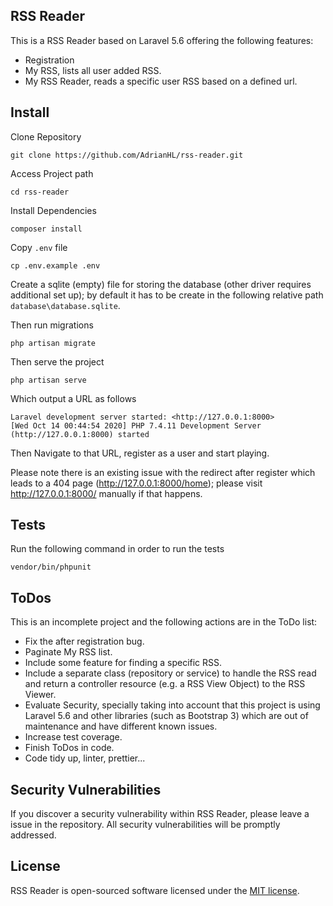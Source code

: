 ## RSS Reader

This is a RSS Reader based on Laravel 5.6 offering the following features:
- Registration
- My RSS, lists all user added RSS.
- My RSS Reader, reads a specific user RSS based on a defined url.

## Install

Clone Repository

```
git clone https://github.com/AdrianHL/rss-reader.git
```

Access Project path

```
cd rss-reader
```

Install Dependencies

```
composer install
```

Copy `.env` file

```
cp .env.example .env
```

Create a sqlite (empty) file for storing the database (other driver requires additional set up); by default it has to be create in the following relative path `database\database.sqlite`.

Then run migrations

```
php artisan migrate
```

Then serve the project

```
php artisan serve
```

Which output a URL as follows

```
Laravel development server started: <http://127.0.0.1:8000>
[Wed Oct 14 00:44:54 2020] PHP 7.4.11 Development Server (http://127.0.0.1:8000) started
```

Then Navigate to that URL, register as a user and start playing.

Please note there is an existing issue with the redirect after register which leads to a 404 page (http://127.0.0.1:8000/home); please visit http://127.0.0.1:8000/ manually if that happens.

## Tests

Run the following command in order to run the tests 

```
vendor/bin/phpunit
```

## ToDos

This is an incomplete project and the following actions are in the ToDo list:

- Fix the after registration bug.
- Paginate My RSS list.
- Include some feature for finding a specific RSS.
- Include a separate class (repository or service) to handle the RSS read and return a controller resource (e.g. a RSS View Object) to the RSS Viewer.
- Evaluate Security, specially taking into account that this project is using Laravel 5.6 and other libraries (such as Bootstrap 3) which are out of maintenance and have different known issues.
- Increase test coverage.
- Finish ToDos in code.
- Code tidy up, linter, prettier... 

## Security Vulnerabilities

If you discover a security vulnerability within RSS Reader, please leave a issue in the repository. All security vulnerabilities will be promptly addressed.

## License

RSS Reader is open-sourced software licensed under the [MIT license](https://opensource.org/licenses/MIT).
